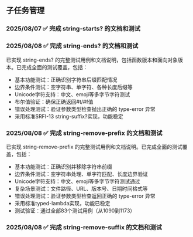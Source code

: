## 子任务管理
### 2025/08/07 ✅ 完成 string-starts? 的文档和测试
### 2025/08/08 ✅ 完成 string-ends? 的文档和测试
已实现 string-ends? 的完整测试用例和文档说明，包括函数版本和面向对象版本。已完成全面的测试覆盖，包括：
- 基本功能测试：正确识别字符串后缀匹配情况
- 边界条件测试：空字符串、单字符、各种长度后缀等
- Unicode字符支持：中文、emoji等多字节字符测试
- 布尔值验证：确保正确返回#t/#f值
- 错误处理测试：验证参数类型检查抛出正确的 type-error 异常
- 采用标准SRFI-13 string-suffix?实现，功能稳定
### 2025/08/08 ✅ 完成 string-remove-prefix 的文档和测试
已实现 string-remove-prefix 的完整测试用例和文档说明。已完成全面的测试覆盖，包括：
- 基本功能测试：正确识别并移除字符串前缀
- 边界条件测试：空字符串处理、单字符匹配、长度边界验证
- Unicode字符支持：中文、emoji等多字节字符测试通过
- 复杂场景测试：文件路径、URL、版本号、日期时间格式等
- 错误处理测试：验证参数类型检查返回正确的 type-error 异常
- 采用标准typed-lambda实现，功能已稳定
- 测试验证：通过全部83个测试用例（从1090到1173）

### 2025/08/08 ✅ 完成 string-remove-suffix 的文档和测试